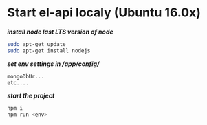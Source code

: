 # Start el-api localy (Ubuntu 16.0x)

***install node last LTS version of node***
```sh
sudo apt-get update
sudo apt-get install nodejs
```

***set env settings in /app/config/***
```sh
mongoDbUr...
etc....
```

***start the project***
```sh
npm i
npm run <env>
```